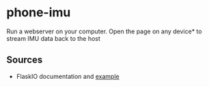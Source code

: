 # phone-imu

Run a webserver on your computer. Open the page on any device* to stream IMU data back to the host

## Sources

- FlaskIO documentation and [example](https://github.com/miguelgrinberg/Flask-SocketIO/tree/master/example)
